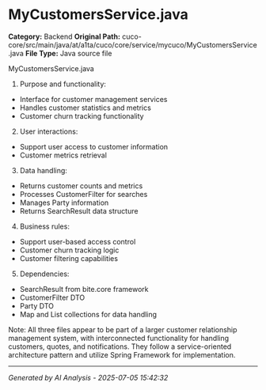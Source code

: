 # MyCustomersService.java

**Category:** Backend
**Original Path:** cuco-core/src/main/java/at/a1ta/cuco/core/service/mycuco/MyCustomersService.java
**File Type:** Java source file

MyCustomersService.java

1. Purpose and functionality:
- Interface for customer management services
- Handles customer statistics and metrics
- Customer churn tracking functionality

2. User interactions:
- Support user access to customer information
- Customer metrics retrieval

3. Data handling:
- Returns customer counts and metrics
- Processes CustomerFilter for searches
- Manages Party information
- Returns SearchResult data structure

4. Business rules:
- Support user-based access control
- Customer churn tracking logic
- Customer filtering capabilities

5. Dependencies:
- SearchResult from bite.core framework
- CustomerFilter DTO
- Party DTO
- Map and List collections for data handling

Note: All three files appear to be part of a larger customer relationship management system, with interconnected functionality for handling customers, quotes, and notifications. They follow a service-oriented architecture pattern and utilize Spring Framework for implementation.

---
*Generated by AI Analysis - 2025-07-05 15:42:32*
